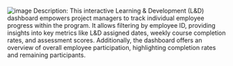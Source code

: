 ![image](https://github.com/shamiulkarim11/L-D-Dashboard-in-MS-Excel/assets/158545323/eb786838-8019-4e06-8065-441c5a94c79e)
Description:
This interactive Learning & Development (L&D) dashboard empowers project managers to track individual employee progress within the program. It allows filtering by employee ID, providing insights into key metrics like L&D assigned dates, weekly course completion rates, and assessment scores. Additionally, the dashboard offers an overview of overall employee participation, highlighting completion rates and remaining participants.
